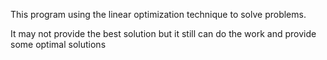 This program using the linear optimization technique to solve problems.

It may not provide the best solution but it still can do the work and provide some optimal solutions

 
